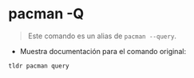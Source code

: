 # pacman -Q

> Este comando es un alias de `pacman --query`.

- Muestra documentación para el comando original:

`tldr pacman query`
